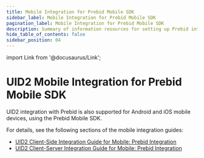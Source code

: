 ```yaml
---
title: Mobile Integration for Prebid Mobile SDK
sidebar_label: Mobile Integration for Prebid Mobile SDK
pagination_label: Mobile Integration for Prebid Mobile SDK
description: Summary of information resources for setting up Prebid integration on mobile devices.
hide_table_of_contents: false
sidebar_position: 04
---
```


import Link from '@docusaurus/Link';

# UID2 Mobile Integration for Prebid Mobile SDK

UID2 integration with Prebid is also supported for Android and iOS mobile devices, using the Prebid Mobile SDK.

For details, see the following sections of the mobile integration guides:

- [UID2 Client-Side Integration Guide for Mobile: Prebid Integration](integration-mobile-client-side#optional-uid2-prebid-mobile-sdk-integration)
- [UID2 Client-Server Integration Guide for Mobile: Prebid Integration](integration-mobile-client-server#optional-uid2-prebid-mobile-sdk-integration)
